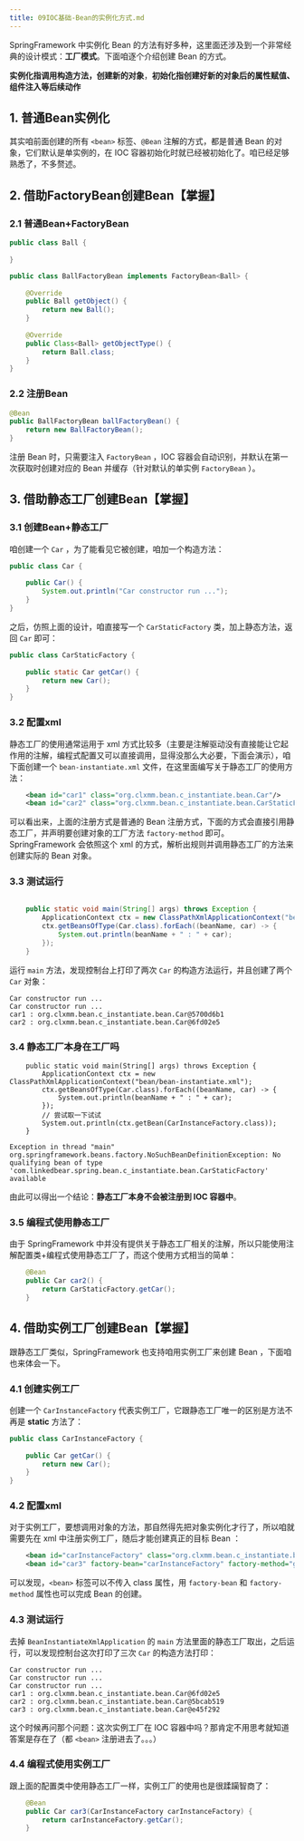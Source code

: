 ```yaml
---
title: 09IOC基础-Bean的实例化方式.md
---
```


SpringFramework 中实例化 Bean 的方法有好多种，这里面还涉及到一个非常经典的设计模式：**工厂模式**。下面咱逐个介绍创建 Bean 的方式。

**实例化指调用构造方法，创建新的对象**，**初始化指创建好新的对象后的属性赋值、组件注入等后续动作**

## 1. 普通Bean实例化

其实咱前面创建的所有 `<bean>` 标签、`@Bean` 注解的方式，都是普通 Bean 的对象，它们默认是单实例的，在 IOC 容器初始化时就已经被初始化了。咱已经足够熟悉了，不多赘述。

## 2. 借助FactoryBean创建Bean【掌握】

### 2.1 普通Bean+FactoryBean

```java
public class Ball {
    
}

public class BallFactoryBean implements FactoryBean<Ball> {
    
    @Override
    public Ball getObject() {
        return new Ball();
    }
    
    @Override
    public Class<Ball> getObjectType() {
        return Ball.class;
    }
}
```

### 2.2 注册Bean

```java
@Bean
public BallFactoryBean ballFactoryBean() {
    return new BallFactoryBean();
}
```

注册 Bean 时，只需要注入 `FactoryBean` ，IOC 容器会自动识别，并默认在第一次获取时创建对应的 Bean 并缓存（针对默认的单实例 `FactoryBean` ）。

## 3. 借助静态工厂创建Bean【掌握】

### 3.1 创建Bean+静态工厂

咱创建一个 `Car` ，为了能看见它被创建，咱加一个构造方法：

```java
public class Car {
    
    public Car() {
        System.out.println("Car constructor run ...");
    }
}
```

之后，仿照上面的设计，咱直接写一个 `CarStaticFactory` 类，加上静态方法，返回 `Car` 即可：

```java
public class CarStaticFactory {
    
    public static Car getCar() {
        return new Car();
    }
}
```

### 3.2 配置xml

静态工厂的使用通常运用于 xml 方式比较多（主要是注解驱动没有直接能让它起作用的注解，编程式配置又可以直接调用，显得没那么大必要，下面会演示），咱下面创建一个 `bean-instantiate.xml` 文件，在这里面编写关于静态工厂的使用方法：

```xml
    <bean id="car1" class="org.clxmm.bean.c_instantiate.bean.Car"/>
    <bean id="car2" class="org.clxmm.bean.c_instantiate.bean.CarStaticFactory" factory-method="getCar"/>
```

可以看出来，上面的注册方式是普通的 Bean 注册方式，下面的方式会直接引用静态工厂，并声明要创建对象的工厂方法 `factory-method` 即可。SpringFramework 会依照这个 xml 的方式，解析出规则并调用静态工厂的方法来创建实际的 Bean 对象。

### 3.3 测试运行

```java
    
    public static void main(String[] args) throws Exception {
        ApplicationContext ctx = new ClassPathXmlApplicationContext("bean/bean-instantiate.xml");
        ctx.getBeansOfType(Car.class).forEach((beanName, car) -> {
            System.out.println(beanName + " : " + car);
        });
    }
```

运行 `main` 方法，发现控制台上打印了两次 `Car` 的构造方法运行，并且创建了两个 `Car` 对象：

```
Car constructor run ...
Car constructor run ...
car1 : org.clxmm.bean.c_instantiate.bean.Car@5700d6b1
car2 : org.clxmm.bean.c_instantiate.bean.Car@6fd02e5
```

### 3.4 静态工厂本身在工厂吗

```
    public static void main(String[] args) throws Exception {
        ApplicationContext ctx = new ClassPathXmlApplicationContext("bean/bean-instantiate.xml");
        ctx.getBeansOfType(Car.class).forEach((beanName, car) -> {
            System.out.println(beanName + " : " + car);
        });
        // 尝试取一下试试
        System.out.println(ctx.getBean(CarInstanceFactory.class));
    }
```

```
Exception in thread "main" org.springframework.beans.factory.NoSuchBeanDefinitionException: No qualifying bean of type 'com.linkedbear.spring.bean.c_instantiate.bean.CarStaticFactory' available

```

由此可以得出一个结论：**静态工厂本身不会被注册到 IOC 容器中**。

### 3.5 编程式使用静态工厂

由于 SpringFramework 中并没有提供关于静态工厂相关的注解，所以只能使用注解配置类+编程式使用静态工厂了，而这个使用方式相当的简单：

```java
    @Bean
    public Car car2() {
        return CarStaticFactory.getCar();
    }
```

## 4. 借助实例工厂创建Bean【掌握】

跟静态工厂类似，SpringFramework 也支持咱用实例工厂来创建 Bean ，下面咱也来体会一下。

### 4.1 创建实例工厂

创建一个 `CarInstanceFactory` 代表实例工厂，它跟静态工厂唯一的区别是方法不再是 **static** 方法了：

```java
public class CarInstanceFactory {
    
    public Car getCar() {
        return new Car();
    }
}
```

### 4.2 配置xml

对于实例工厂，要想调用对象的方法，那自然得先把对象实例化才行了，所以咱就需要先在 xml 中注册实例工厂，随后才能创建真正的目标 Bean ：

```xml
    <bean id="carInstanceFactory" class="org.clxmm.bean.c_instantiate.bean.CarInstanceFactory"/>
    <bean id="car3" factory-bean="carInstanceFactory" factory-method="getCar"/>
```

可以发现，`<bean>` 标签可以不传入 class 属性，用 `factory-bean` 和 `factory-method` 属性也可以完成 Bean 的创建。

### 4.3 测试运行

去掉 `BeanInstantiateXmlApplication` 的 `main` 方法里面的静态工厂取出，之后运行，可以发现控制台这次打印了三次 `Car` 的构造方法打印：

```
Car constructor run ...
Car constructor run ...
Car constructor run ...
car1 : org.clxmm.bean.c_instantiate.bean.Car@6fd02e5
car2 : org.clxmm.bean.c_instantiate.bean.Car@5bcab519
car3 : org.clxmm.bean.c_instantiate.bean.Car@e45f292
```

这个时候再问那个问题：这次实例工厂在 IOC 容器中吗？那肯定不用思考就知道答案是存在了（都 `<bean>` 注册进去了。。。）

### 4.4 编程式使用实例工厂

跟上面的配置类中使用静态工厂一样，实例工厂的使用也是很蹂躏智商了：

```java
    @Bean
    public Car car3(CarInstanceFactory carInstanceFactory) {
        return carInstanceFactory.getCar();
    }
```